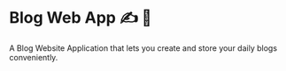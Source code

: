 # Blog Web App ✍️ 📝 
A Blog Website Application that lets you create and store your daily blogs conveniently.
